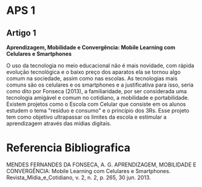 # APS 1

## Artigo 1
**Aprendizagem, Mobilidade e Convergência: Mobile Learning com Celulares e Smartphones**

  O uso da tecnologia no meio educacional não é mais novidade, com rápida evolução tecnológica e o baixo preço dos aparatos ela se tornou algo comum na sociedade, assim como nas escolas. As tecnologias mais comuns são os celulares e os smartphones e a justificativa para isso, seria como dito por Fonseca (2013), a familiaridade, por ser considerada uma tecnologia amigável e comum no cotidiano, a mobilidade e portabilidade. Existem projetos como o Escola com Celular que consiste em os alunos estudem o tema "resíduo e consumo" e o princípio dos 3Rs. Esse projeto tem como objetivo ultrapassar os limites da escola e estimular a aprendizagem através das mídias digitais. 
  
# Referencia Bibliografica

MENDES FERNANDES DA FONSECA, A. G. APRENDIZAGEM, MOBILIDADE E CONVERGÊNCIA: Mobile Learning com Celulares e Smartphones. Revista_Mídia_e_Cotidiano, v. 2, n. 2, p. 265, 30 jun. 2013.

